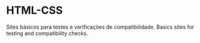# HTML-CSS
Sites básicos para testes e verificações de compatibilidade.
Basics sites for testing and compatibility checks.
